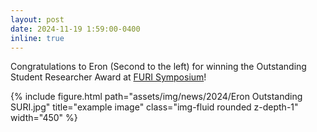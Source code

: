 ```yaml
---
layout: post
date: 2024-11-19 1:59:00-0400
inline: true
---
```

Congratulations to Eron (Second to the left) for winning the Outstanding Student Researcher Award at [FURI Symposium](https://students.engineering.asu.edu/furi/)!

<div class="row mt-2">
    <div class="col-sm mt-3 mt-md-0">
        {% include figure.html path="assets/img/news/2024/Eron Outstanding SURI.jpg" title="example image" class="img-fluid rounded z-depth-1" width="450" %}
    </div>
</div>